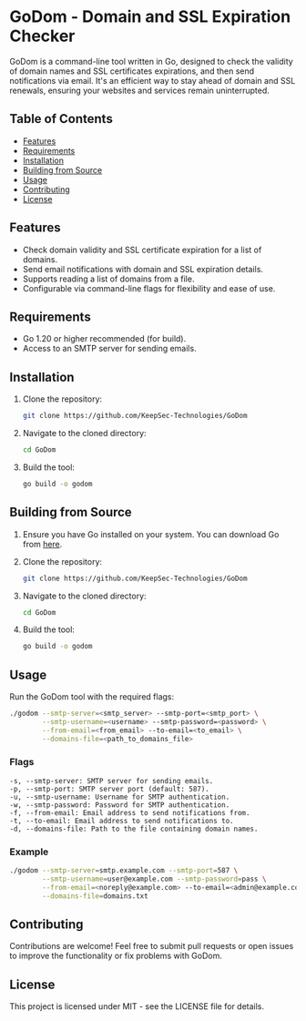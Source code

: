 # GoDom - Domain and SSL Expiration Checker

GoDom is a command-line tool written in Go, designed to check the validity of domain names and SSL certificates expirations, and then send notifications via email. It's an efficient way to stay ahead of domain and SSL renewals, ensuring your websites and services remain uninterrupted.

## Table of Contents

- [Features](#features)
- [Requirements](#requirements)
- [Installation](#installation)
- [Building from Source](#building-from-source)
- [Usage](#usage)
- [Contributing](#contributing)
- [License](#license)

## Features

- Check domain validity and SSL certificate expiration for a list of domains.
- Send email notifications with domain and SSL expiration details.
- Supports reading a list of domains from a file.
- Configurable via command-line flags for flexibility and ease of use.

## Requirements

- Go 1.20 or higher recommended (for build).
- Access to an SMTP server for sending emails.

## Installation

1. Clone the repository:

    ```bash
    git clone https://github.com/KeepSec-Technologies/GoDom
    ```

2. Navigate to the cloned directory:

    ```bash
    cd GoDom
    ```

3. Build the tool:

    ```bash
    go build -o godom
    ```

## Building from Source

1. Ensure you have Go installed on your system. You can download Go from [here](https://golang.org/dl/).
2. Clone the repository:

    ```bash
    git clone https://github.com/KeepSec-Technologies/GoDom
    ```

3. Navigate to the cloned directory:

    ```bash
    cd GoDom
    ```

4. Build the tool:

    ```bash
    go build -o godom
    ```

## Usage

Run the GoDom tool with the required flags:

```bash
./godom --smtp-server=<smtp_server> --smtp-port=<smtp_port> \
        --smtp-username=<username> --smtp-password=<password> \
        --from-email=<from_email> --to-email=<to_email> \
        --domains-file=<path_to_domains_file>
```

### Flags

```text
-s, --smtp-server: SMTP server for sending emails.
-p, --smtp-port: SMTP server port (default: 587).
-u, --smtp-username: Username for SMTP authentication.
-w, --smtp-password: Password for SMTP authentication.
-f, --from-email: Email address to send notifications from.
-t, --to-email: Email address to send notifications to.
-d, --domains-file: Path to the file containing domain names.
```

### Example

```bash
./godom --smtp-server=smtp.example.com --smtp-port=587 \
        --smtp-username=user@example.com --smtp-password=pass \
        --from-email=<noreply@example.com> --to-email=<admin@example.com> \
        --domains-file=domains.txt
```

## Contributing

Contributions are welcome! Feel free to submit pull requests or open issues to improve the functionality or fix problems with GoDom.

## License

This project is licensed under MIT - see the LICENSE file for details.
